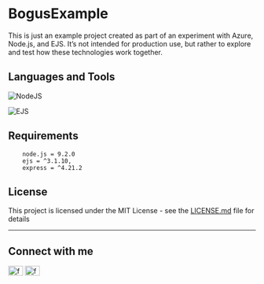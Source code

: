 # BogusExample
This is just an example project created as part of an experiment with Azure, Node.js, and EJS. It’s not intended for production use, but rather to explore and test how these technologies work together.

## Languages and Tools
![NodeJS](https://img.shields.io/badge/node.js-6DA55F?style=for-the-badge&logo=node.js&logoColor=white)

![EJS](https://img.shields.io/badge/ejs-%23B4CA65.svg?style=for-the-badge&logo=ejs&logoColor=black)

## Requirements
```
    node.js = 9.2.0
    ejs = ^3.1.10,
    express = ^4.21.2
```

## License
This project is licensed under the MIT License - see the [LICENSE.md](LICENSE.md) file for details

<hr>

## Connect with me
<p align="left">
<a href="https://www.linkedin.com/in/francescopl/" target="blank"><img align="center" src="https://raw.githubusercontent.com/rahuldkjain/github-profile-readme-generator/master/src/images/icons/Social/linked-in-alt.svg" alt="francescopaololezza" height="20" width="30" /></a>
<a href="https://www.kaggle.com/francescopaolol" target="blank"><img align="center" src="https://raw.githubusercontent.com/rahuldkjain/github-profile-readme-generator/master/src/images/icons/Social/kaggle.svg" alt="francescopaololezza" height="20" width="30" /></a>
</p>


